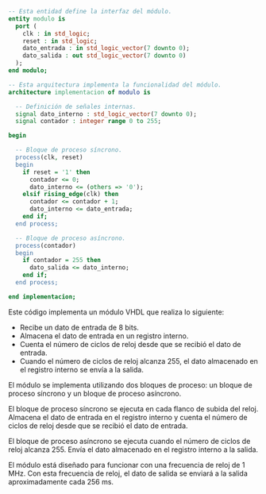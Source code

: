 ```vhdl
-- Esta entidad define la interfaz del módulo.
entity modulo is
  port (
    clk : in std_logic;
    reset : in std_logic;
    dato_entrada : in std_logic_vector(7 downto 0);
    dato_salida : out std_logic_vector(7 downto 0)
  );
end modulo;

-- Esta arquitectura implementa la funcionalidad del módulo.
architecture implementacion of modulo is

  -- Definición de señales internas.
  signal dato_interno : std_logic_vector(7 downto 0);
  signal contador : integer range 0 to 255;

begin

  -- Bloque de proceso síncrono.
  process(clk, reset)
  begin
    if reset = '1' then
      contador <= 0;
      dato_interno <= (others => '0');
    elsif rising_edge(clk) then
      contador <= contador + 1;
      dato_interno <= dato_entrada;
    end if;
  end process;

  -- Bloque de proceso asíncrono.
  process(contador)
  begin
    if contador = 255 then
      dato_salida <= dato_interno;
    end if;
  end process;

end implementacion;
```

Este código implementa un módulo VHDL que realiza lo siguiente:

* Recibe un dato de entrada de 8 bits.
* Almacena el dato de entrada en un registro interno.
* Cuenta el número de ciclos de reloj desde que se recibió el dato de entrada.
* Cuando el número de ciclos de reloj alcanza 255, el dato almacenado en el registro interno se envía a la salida.

El módulo se implementa utilizando dos bloques de proceso: un bloque de proceso síncrono y un bloque de proceso asíncrono.

El bloque de proceso síncrono se ejecuta en cada flanco de subida del reloj. Almacena el dato de entrada en el registro interno y cuenta el número de ciclos de reloj desde que se recibió el dato de entrada.

El bloque de proceso asíncrono se ejecuta cuando el número de ciclos de reloj alcanza 255. Envía el dato almacenado en el registro interno a la salida.

El módulo está diseñado para funcionar con una frecuencia de reloj de 1 MHz. Con esta frecuencia de reloj, el dato de salida se enviará a la salida aproximadamente cada 256 ms.